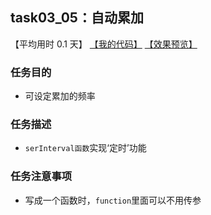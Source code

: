 ## task03_05：自动累加

【平均用时 0.1 天】
[【我的代码】](https://github.com/wangsiyuan233/MyDemo/blob/master/task03/05/task03_05.html)
[【效果预览】](https://wangsiyuan233.cn/MyDemo/task03/05/task03_05.html)

### 任务目的
- 可设定累加的频率

### 任务描述
- `serInterval函数`实现‘定时’功能

### 任务注意事项
- 写成一个函数时，`function`里面可以不用传参








